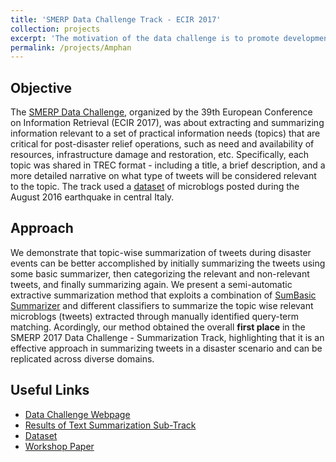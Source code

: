 ```yaml
---
title: 'SMERP Data Challenge Track - ECIR 2017'
collection: projects
excerpt: 'The motivation of the data challenge is to promote development of IR methodologies that can be used to extract important information from social media during emergency events, and to arrange for comparative evaluation of the methodologies.'
permalink: /projects/Amphan
---
```


Objective
------
The [SMERP Data Challenge](https://www.computing.dcu.ie/~dganguly/smerp2017/), organized by the 39th European Conference on Information Retrieval (ECIR 2017), was about extracting and summarizing information relevant to a set of practical information needs (topics) that are critical for post-disaster relief operations, such as need and availability of resources, infrastructure damage and restoration, etc. Specifically, each topic was shared in TREC format - including a title, a brief description, and a more detailed narrative on what type of tweets will be considered relevant to the topic. The track used a [dataset](https://zenodo.org/record/3336563#.X5cDE4gzZPZ) of microblogs posted during the August 2016 earthquake in central Italy.

Approach
------
We demonstrate that topic-wise summarization of tweets during disaster events can be better accomplished by initially summarizing the tweets using some basic summarizer, then categorizing the relevant and non-relevant tweets, and finally summarizing again. We present a semi-automatic extractive summarization method that exploits a combination of [SumBasic Summarizer]( https://github.com/EthanMacdonald/SumBasic) and different classifiers to summarize the topic wise relevant microblogs (tweets) extracted through manually identified query-term matching. Acordingly, our method obtained the overall <b>first place</b> in the SMERP 2017 Data Challenge - Summarization Track, highlighting that it is an effective approach in summarizing tweets in a disaster scenario and can be replicated across diverse domains.

Useful Links
------
* [Data Challenge Webpage](https://solveforgood.org/proj/35/)
* [Results of Text Summarization Sub-Track](https://www.computing.dcu.ie/~dganguly/smerp2017/SMERP-Summarization-Track-document.pdf)
* [Dataset](https://zenodo.org/record/3336563#.X5cDE4gzZPZ)
* [Workshop Paper](https://kanav-mehra.github.io/publication/SMERP-2017)